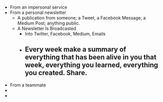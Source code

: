 - From an impersonal service
- From a personal newsletter
	- A publication from someone; a Tweet, a Facebook Message, a Medium Post; anything public.
	- A Newsletter Is Broadcasted
		- Into Twitter, Facebook, Medium, Emails
		- Every week make a summary of everything that has been alive in you that week, everything you learned, everything you created. Share.
			-
- From a teammate
-
-
